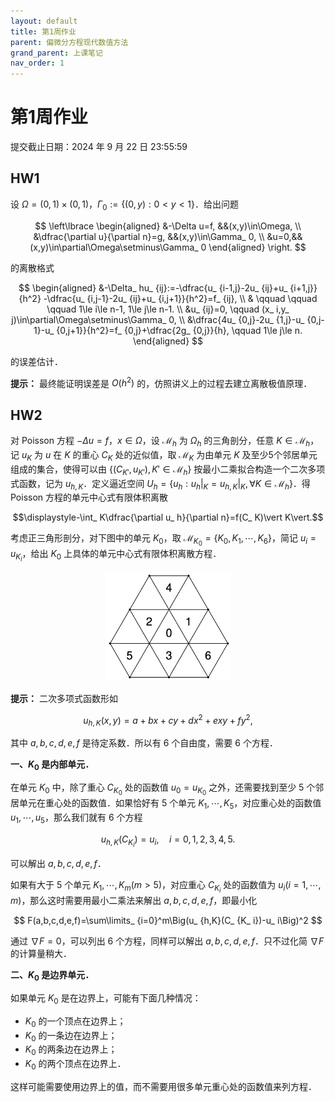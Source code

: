 ```yaml
---
layout: default
title: 第1周作业
parent: 偏微分方程现代数值方法
grand_parent: 上课笔记
nav_order: 1
---
```


# 第1周作业

提交截止日期：2024 年 9 月 22 日 23:55:59


## HW1 

设 $\Omega=(0,1)\times(0,1)$，$\Gamma_ 0:=\lbrace (0,y):0<y<1\rbrace$．给出问题

$$
\left\lbrace
\begin{aligned}
&-\Delta u=f, &&(x,y)\in\Omega, \\
&\dfrac{\partial u}{\partial n}=g, &&(x,y)\in\Gamma_ 0, \\
&u=0,&& (x,y)\in\partial\Omega\setminus\Gamma_ 0
\end{aligned}
\right.
$$


的离散格式

$$
\begin{aligned}
&-\Delta_ hu_ {ij}:=-\dfrac{u_ {i-1,j}-2u_ {ij}+u_ {i+1,j}}{h^2}
-\dfrac{u_ {i,j-1}-2u_ {ij}+u_ {i,j+1}}{h^2}=f_ {ij}, \\
& \qquad \qquad \qquad 1\le i\le n-1, 1\le j\le n-1. \\
&u_ {ij}=0, \qquad (x_ i,y_ j)\in\partial\Omega\setminus\Gamma_ 0, \\
&\dfrac{4u_ {0,j}-2u_ {1,j}-u_ {0,j-1}-u_ {0,j+1}}{h^2}=f_ {0,j}+\dfrac{2g_ {0,j}}{h},
 \qquad 1\le j\le n.
\end{aligned}
$$


的误差估计．

**提示：** 最终能证明误差是 $O(h^2)$ 的，仿照讲义上的过程去建立离散极值原理．



## HW2

对 Poisson 方程 $-\Delta u=f$，$x\in\Omega$，设 $\mathcal{M} _  {h}$ 为 $\Omega_ h$ 的三角剖分，任意 $K\in\mathcal{M} _  h$，记 $u_ K$ 为 $u$ 在 $K$ 的重心 $C_ K$ 处的近似值，取 $\mathcal{M}_ K$ 为由单元 $K$ 及至少5个邻居单元组成的集合，使得可以由 $\lbrace (C_ {K'},u_ {K'}), K'\in\mathcal{M} _  {h}\rbrace$ 按最小二乘拟合构造一个二次多项式函数，记为 $u_ {h,K}$．定义逼近空间 $U_ h=\lbrace u_ h:u_ h\vert_ K=u_ {h,K}\vert _ K, \forall K\in\mathcal{M}_ h\rbrace$．得 Poisson 方程的单元中心式有限体积离散

$$\displaystyle-\int_ K\dfrac{\partial u_ h}{\partial n}=f(C_ K)\vert K\vert.$$

考虑正三角形剖分，对下图中的单元 $K_ 0$，取 $\mathcal{M}_ {K_ 0}=\lbrace K_ 0,K_ 1,\cdots,K_ 6\rbrace$，简记 $u_ i=u_ {K_ i}$，给出 $K_ 0$ 上具体的单元中心式有限体积离散方程．

<div align = center>
<img src="/pics/MNPDEHW2.png" width = "200"/>
    <br/>
</div>

**提示：** 二次多项式函数形如

$$
u_ {h,K}(x,y)=a+bx+cy+dx^2+exy+fy^2,
$$

其中 $a,b,c,d,e,f$ 是待定系数．所以有 6 个自由度，需要 6 个方程．

**一、$K_ 0$ 是内部单元．**

在单元 $K_ 0$ 中，除了重心 $C_ {K_ 0}$ 处的函数值 $u_ 0=u_ {K_ 0}$ 之外，还需要找到至少 5 个邻居单元在重心处的函数值．如果恰好有 5 个单元 $K_ 1,\cdots,K_ 5$，对应重心处的函数值 $u_ 1,\cdots,u_ 5$，那么我们就有 6 个方程

$$
u_ {h,K}(C_ {K_ i})=u_ i, \quad i=0,1,2,3,4,5.
$$

可以解出 $a,b,c,d,e,f$．

如果有大于 5 个单元 $K_ 1,\cdots,K_ m(m>5)$，对应重心 $C_ {K_ i}$ 处的函数值为 $u_ i(i=1,\cdots,m)$，那么这时需要用最小二乘法来解出 $a,b,c,d,e,f$，即最小化

$$
F(a,b,c,d,e,f)=\sum\limits_ {i=0}^m\Big(u_ {h,K}(C_ {K_ i})-u_ i\Big)^2
$$

通过 $\nabla F=0$，可以列出 6 个方程，同样可以解出 $a,b,c,d,e,f$．只不过化简 $\nabla F$ 的计算量稍大．

**二、$K_ 0$ 是边界单元．**

如果单元 $K_ 0$ 是在边界上，可能有下面几种情况：

- $K_ 0$ 的一个顶点在边界上；
- $K_ 0$ 的一条边在边界上；
- $K_ 0$ 的两条边在边界上；
- $K_ 0$ 的两个顶点在边界上．

这样可能需要使用边界上的值，而不需要用很多单元重心处的函数值来列方程．
